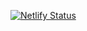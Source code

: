  
[![Netlify Status](https://api.netlify.com/api/v1/badges/6652056a-d79f-4d05-9994-c85c19d4dd10/deploy-status)](https://app.netlify.com/sites/raisilham/deploys)
